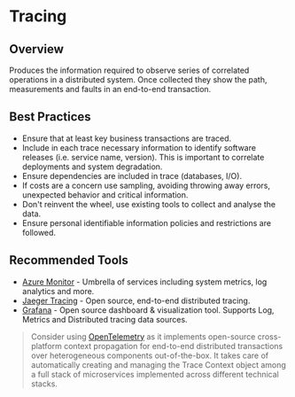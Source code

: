# Tracing

## Overview

Produces the information required to observe series of correlated operations in a distributed system. Once collected they show the path, measurements and faults in an end-to-end transaction.

## Best Practices

- Ensure that at least key business transactions are traced.
- Include in each trace necessary information to identify software releases (i.e. service name, version). This is important to correlate deployments and system degradation.
- Ensure dependencies are included in trace (databases, I/O).
- If costs are a concern use sampling, avoiding throwing away errors, unexpected behavior and critical information.
- Don't reinvent the wheel, use existing tools to collect and analyse the data.
- Ensure personal identifiable information policies and restrictions are followed.

## Recommended Tools

- [Azure Monitor](https://docs.microsoft.com/en-us/azure/azure-monitor/overview) - Umbrella of services including system metrics, log analytics and more.
- [Jaeger Tracing](https://www.jaegertracing.io) - Open source, end-to-end distributed tracing.
- [Grafana](https://grafana.com) - Open source dashboard & visualization tool. Supports Log, Metrics and Distributed tracing data sources.

>Consider using [OpenTelemetry](../tools/OpenTelemetry.md) as it implements open-source cross-platform context propagation for end-to-end distributed transactions over heterogeneous components out-of-the-box. It takes care of automatically creating and managing the Trace Context object among a full stack of microservices implemented across different technical stacks.

